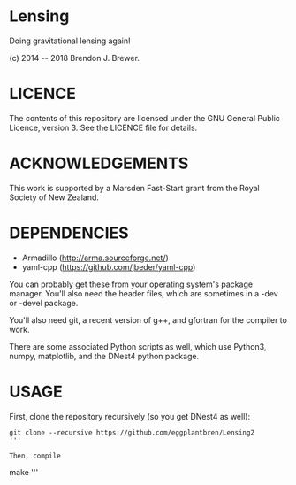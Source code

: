 Lensing
=======

Doing gravitational lensing again!

(c) 2014 -- 2018 Brendon J. Brewer.

LICENCE
=======

The contents of this repository are licensed under the GNU General Public
Licence, version 3. See the LICENCE file for details.

ACKNOWLEDGEMENTS
================

This work is supported by a Marsden Fast-Start grant
from the Royal Society of New Zealand.

DEPENDENCIES
============

* Armadillo (http://arma.sourceforge.net/)
* yaml-cpp (https://github.com/jbeder/yaml-cpp)

You can probably get these from your operating system's package manager.
You'll also need the header files, which are sometimes in a -dev or
-devel package.

You'll also need git, a recent version of g++, and gfortran for the
compiler to work.

There are some associated Python scripts as well, which use Python3, numpy,
matplotlib, and the DNest4 python package.

USAGE
=====

First, clone the repository recursively (so you get DNest4 as well):

```
git clone --recursive https://github.com/eggplantbren/Lensing2
'''

Then, compile

```
make
'''

